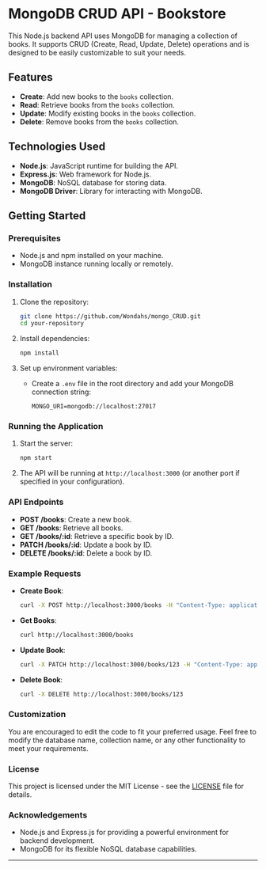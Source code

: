 # MongoDB CRUD API - Bookstore

This Node.js backend API uses MongoDB for managing a collection of books. It supports CRUD (Create, Read, Update, Delete) operations and is designed to be easily customizable to suit your needs.

## Features

- **Create**: Add new books to the `books` collection.
- **Read**: Retrieve books from the `books` collection.
- **Update**: Modify existing books in the `books` collection.
- **Delete**: Remove books from the `books` collection.

## Technologies Used

- **Node.js**: JavaScript runtime for building the API.
- **Express.js**: Web framework for Node.js.
- **MongoDB**: NoSQL database for storing data.
- **MongoDB Driver**: Library for interacting with MongoDB.

## Getting Started

### Prerequisites

- Node.js and npm installed on your machine.
- MongoDB instance running locally or remotely.

### Installation

1. Clone the repository:

   ```bash
   git clone https://github.com/Wondahs/mongo_CRUD.git
   cd your-repository
   ```

2. Install dependencies:

   ```bash
   npm install
   ```

3. Set up environment variables:
   - Create a `.env` file in the root directory and add your MongoDB connection string:

     ```plaintext
     MONGO_URI=mongodb://localhost:27017
     ```

### Running the Application

1. Start the server:

   ```bash
   npm start
   ```

2. The API will be running at `http://localhost:3000` (or another port if specified in your configuration).

### API Endpoints

- **POST /books**: Create a new book.
- **GET /books**: Retrieve all books.
- **GET /books/:id**: Retrieve a specific book by ID.
- **PATCH /books/:id**: Update a book by ID.
- **DELETE /books/:id**: Delete a book by ID.

### Example Requests

- **Create Book**:

  ```bash
  curl -X POST http://localhost:3000/books -H "Content-Type: application/json" -d '{"title": "Example Book", "author": "Author Name", "year": 2024}'
  ```

- **Get Books**:

  ```bash
  curl http://localhost:3000/books
  ```

- **Update Book**:

  ```bash
  curl -X PATCH http://localhost:3000/books/123 -H "Content-Type: application/json" -d '{"title": "Updated Book", "author": "New Author", "year": 2025}'
  ```

- **Delete Book**:

  ```bash
  curl -X DELETE http://localhost:3000/books/123
  ```

### Customization

You are encouraged to edit the code to fit your preferred usage. Feel free to modify the database name, collection name, or any other functionality to meet your requirements.

### License

This project is licensed under the MIT License - see the [LICENSE](./LICENSE) file for details.

### Acknowledgements

- Node.js and Express.js for providing a powerful environment for backend development.
- MongoDB for its flexible NoSQL database capabilities.

---
